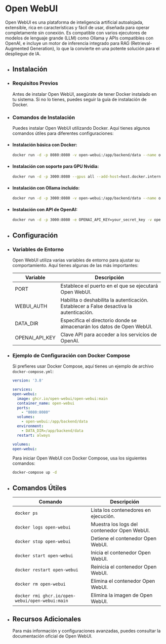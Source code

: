 # Open WebUI

Open WebUI es una plataforma de inteligencia artificial autoalojada, extensible, rica en características y fácil de usar, diseñada para operar completamente sin conexión. Es compatible con varios ejecutores de modelos de lenguaje grande (LLM) como Ollama y APIs compatibles con OpenAI, e incluye un motor de inferencia integrado para RAG (Retrieval-Augmented Generation), lo que la convierte en una potente solución para el despliegue de IA.
- ## Instalación
- ### Requisitos Previos
  
  Antes de instalar Open WebUI, asegúrate de tener Docker instalado en tu sistema. Si no lo tienes, puedes seguir la guía de instalación de Docker.
- ### Comandos de Instalación
  
  Puedes instalar Open WebUI utilizando Docker. Aquí tienes algunos comandos útiles para diferentes configuraciones:
- #### Instalación básica con Docker:
  
  ```bash
  docker run -d -p 8080:8080 -v open-webui:/app/backend/data --name open-webui --restart always ghcr.io/open-webui/open-webui:main
  ```
- #### Instalación con soporte para GPU Nvidia:
  
  ```bash
  docker run -d -p 3000:8080 --gpus all --add-host=host.docker.internal:host-gateway -v open-webui:/app/backend/data --name open-webui --restart always ghcr.io/open-webui/open-webui:cuda
  ```
- #### Instalación con Ollama incluido:
  
  ```bash
  docker run -d -p 3000:8080 -v open-webui:/app/backend/data --name open-webui --restart always ghcr.io/open-webui/open-webui:ollama
  ```
- #### Instalación con API de OpenAI:
  
  ```bash
  docker run -d -p 3000:8080 -e OPENAI_API_KEY=your_secret_key -v open-webui:/app/backend/data --name open-webui --restart always ghcr.io/open-webui/open-webui:main
  ```
- ## Configuración
- ### Variables de Entorno
  
  Open WebUI utiliza varias variables de entorno para ajustar su comportamiento. Aquí tienes algunas de las más importantes:
  
  | Variable           | Descripción                                                  |
  |--------------------|-------------------------------------------------------------|
  | PORT               | Establece el puerto en el que se ejecutará Open WebUI.     |
  | WEBUI_AUTH         | Habilita o deshabilita la autenticación. Establecer a False desactiva la autenticación. |
  | DATA_DIR           | Especifica el directorio donde se almacenarán los datos de Open WebUI. |
  | OPENAI_API_KEY     | Clave API para acceder a los servicios de OpenAI.          |
- ### Ejemplo de Configuración con Docker Compose
  
  Si prefieres usar Docker Compose, aquí tienes un ejemplo de archivo `docker-compose.yml`:
  
  ```yaml
  version: '3.8'
  
  services:
  open-webui:
    image: ghcr.io/open-webui/open-webui:main
    container_name: open-webui
    ports:
      - "8080:8080"
    volumes:
      - open-webui:/app/backend/data
    environment:
      - DATA_DIR=/app/backend/data
    restart: always
  
  volumes:
  open-webui:
  ```
  
  Para iniciar Open WebUI con Docker Compose, usa los siguientes comandos:
  
  ```bash
  docker-compose up -d
  ```
- ## Comandos Útiles
  
  | Comando                                      | Descripción                                   |
  |----------------------------------------------|-----------------------------------------------|
  | `docker ps`                                  | Lista los contenedores en ejecución.         |
  | `docker logs open-webui`                     | Muestra los logs del contenedor Open WebUI.  |
  | `docker stop open-webui`                     | Detiene el contenedor Open WebUI.            |
  | `docker start open-webui`                    | Inicia el contenedor Open WebUI.             |
  | `docker restart open-webui`                  | Reinicia el contenedor Open WebUI.           |
  | `docker rm open-webui`                       | Elimina el contenedor Open WebUI.            |
  | `docker rmi ghcr.io/open-webui/open-webui:main` | Elimina la imagen de Open WebUI.             |
- ## Recursos Adicionales
  
  Para más información y configuraciones avanzadas, puedes consultar la documentación oficial de Open WebUI.